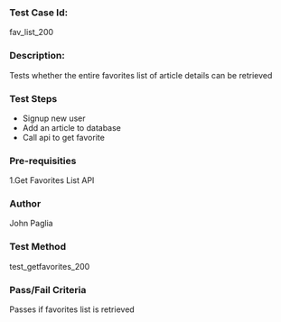 ### Test Case Id: 
fav_list_200

### Description:
Tests whether the entire favorites list of article details can be retrieved

### Test Steps
- Signup new user
- Add an article to database
- Call api to get favorite

### Pre-requisities
1.Get Favorites List API

### Author
John Paglia

### Test Method
test_getfavorites_200

### Pass/Fail Criteria
Passes if favorites list is retrieved